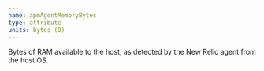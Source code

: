 ```yaml
---
name: apmAgentMemoryBytes
type: attribute
units: bytes (B)
---
```


Bytes of RAM available to the host, as detected by the New Relic agent from the host OS.